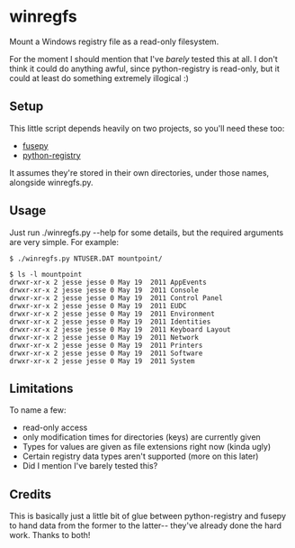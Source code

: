 winregfs
========

Mount a Windows registry file as a read-only filesystem.

For the moment I should mention that I've *barely* tested this at all.  I don't
think it could do anything awful, since python-registry is read-only, but it
could at least do something extremely illogical :)

Setup
-----

This little script depends heavily on two projects, so you'll need these too:
 * [fusepy](https://github.com/terencehonles/fusepy)
 * [python-registry](https://github.com/williballenthin/python-registry)

It assumes they're stored in their own directories, under those names, alongside
winregfs.py.

Usage
-----

Just run ./winregfs.py --help for some details, but the required arguments are
very simple.  For example:

    $ ./winregfs.py NTUSER.DAT mountpoint/

    $ ls -l mountpoint
    drwxr-xr-x 2 jesse jesse 0 May 19  2011 AppEvents
    drwxr-xr-x 2 jesse jesse 0 May 19  2011 Console
    drwxr-xr-x 2 jesse jesse 0 May 19  2011 Control Panel
    drwxr-xr-x 2 jesse jesse 0 May 19  2011 EUDC
    drwxr-xr-x 2 jesse jesse 0 May 19  2011 Environment
    drwxr-xr-x 2 jesse jesse 0 May 19  2011 Identities
    drwxr-xr-x 2 jesse jesse 0 May 19  2011 Keyboard Layout
    drwxr-xr-x 2 jesse jesse 0 May 19  2011 Network
    drwxr-xr-x 2 jesse jesse 0 May 19  2011 Printers
    drwxr-xr-x 2 jesse jesse 0 May 19  2011 Software
    drwxr-xr-x 2 jesse jesse 0 May 19  2011 System

Limitations
-----------

To name a few:
 * read-only access
 * only modification times for directories (keys) are currently given
 * Types for values are given as file extensions right now (kinda ugly)
 * Certain registry data types aren't supported (more on this later)
 * Did I mention I've barely tested this?

Credits
-------

This is basically just a little bit of glue between python-registry and fusepy
to hand data from the former to the latter-- they've already done the hard work.
Thanks to both!
